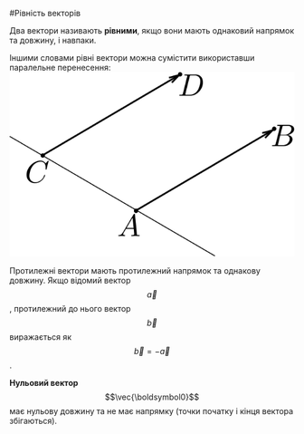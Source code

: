 #Рівність векторів

Два вектори називають <b>рівними</b>, якщо вони мають однаковий напрямок та довжину, і навпаки.

<div class="space">Іншими словами рівні вектори можна сумістити використавши паралельне перенесення:</div>

<div class="space"><img class="image"  src="/images/Add/vector/3.svg" /></div>

Протилежні вектори мають протилежний напрямок та однакову довжину. Якщо відомий вектор $$\vec{a}$$, протилежний до нього вектор $$\vec{b}$$ виражається як $$\vec{b} = -\vec{a}$$.

<b>Нульовий вектор</b> $$\vec{\boldsymbol0}$$ має нульову довжину та не має напрямку (точки початку і кінця вектора збігаються).

